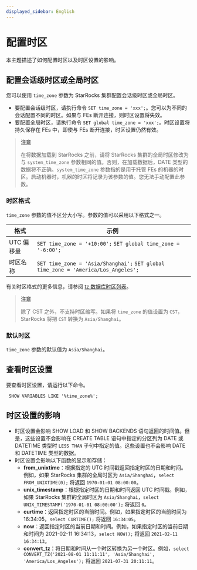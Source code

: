 ```yaml
---
displayed_sidebar: English
---
```


# 配置时区

本主题描述了如何配置时区以及时区设置的影响。

## 配置会话级时区或全局时区

您可以使用 `time_zone` 参数为 StarRocks 集群配置会话级时区或全局时区。

- 要配置会话级时区，请执行命令 `SET time_zone = 'xxx';`。您可以为不同的会话配置不同的时区。如果与 FEs 断开连接，则时区设置将失效。
- 要配置全局时区，请执行命令 `SET global time_zone = 'xxx';`。时区设置将持久保存在 FEs 中，即使与 FEs 断开连接，时区设置仍然有效。

> **注意**
>
> 在将数据加载到 StarRocks 之前，请将 StarRocks 集群的全局时区修改为与 `system_time_zone` 参数相同的值。否则，在加载数据后，DATE 类型的数据将不正确。`system_time_zone` 参数指的是用于托管 FEs 的机器的时区。启动机器时，机器的时区将记录为该参数的值。您无法手动配置此参数。

### 时区格式

`time_zone` 参数的值不区分大小写。参数的值可以采用以下格式之一。

| **格式**     | **示例**                                                  |
| -------------- | ------------------------------------------------------------ |
| UTC 偏移量     | `SET time_zone = '+10:00';` `SET global time_zone = '-6:00';` |
| 时区名称 | `SET time_zone = 'Asia/Shanghai';` `SET global time_zone = 'America/Los_Angeles';` |

有关时区格式的更多信息，请参阅 [tz 数据库时区列表](https://en.wikipedia.org/wiki/List_of_tz_database_time_zones)。

> **注意**
>
> 除了 CST 之外，不支持时区缩写。如果将 `time_zone` 的值设置为 `CST`，StarRocks 将把 `CST` 转换为 `Asia/Shanghai`。

### 默认时区

`time_zone` 参数的默认值为 `Asia/Shanghai`。

## 查看时区设置

要查看时区设置，请运行以下命令。

```plaintext
 SHOW VARIABLES LIKE '%time_zone%';
```

## 时区设置的影响

- 时区设置会影响 SHOW LOAD 和 SHOW BACKENDS 语句返回的时间值。但是，这些设置不会影响在 CREATE TABLE 语句中指定的分区列为 DATE 或 DATETIME 类型时 `LESS THAN` 子句中指定的值。这些设置也不会影响 DATE 和 DATETIME 类型的数据。
- 时区设置会影响以下函数的显示和存储：
  - **from_unixtime**：根据指定的 UTC 时间戳返回指定时区的日期和时间。例如，如果 StarRocks 集群的全局时区为 `Asia/Shanghai`，`select FROM_UNIXTIME(0);` 将返回 `1970-01-01 08:00:00`。
  - **unix_timestamp**：根据指定时区的日期和时间返回 UTC 时间戳。例如，如果 StarRocks 集群的全局时区为 `Asia/Shanghai`，`select UNIX_TIMESTAMP('1970-01-01 08:00:00');` 将返回 `0`。
  - **curtime**：返回指定时区的当前时间。例如，如果指定时区的当前时间为 16:34:05，`select CURTIME();` 将返回 `16:34:05`。
  - **now**：返回指定时区的当前日期和时间。例如，如果指定时区的当前日期和时间为 2021-02-11 16:34:13，`select NOW();` 将返回 `2021-02-11 16:34:13`。
  - **convert_tz**：将日期和时间从一个时区转换为另一个时区。例如，`select CONVERT_TZ('2021-08-01 11:11:11', 'Asia/Shanghai', 'America/Los_Angeles');` 将返回 `2021-07-31 20:11:11`。
